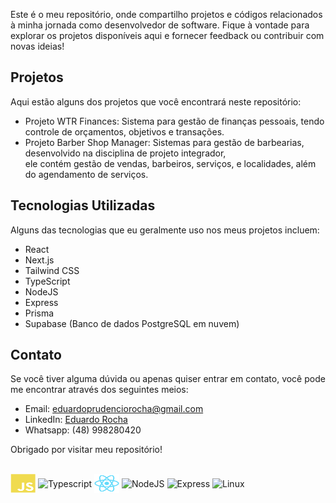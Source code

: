 Este é o meu repositório, onde compartilho projetos e códigos relacionados à minha jornada como desenvolvedor de software. Fique à vontade para explorar os projetos disponíveis aqui e fornecer feedback ou contribuir com novas ideias!

## Projetos
Aqui estão alguns dos projetos que você encontrará neste repositório:

- Projeto WTR Finances: 
  Sistema para gestão de finanças pessoais, tendo controle de orçamentos, objetivos e transações.
- Projeto Barber Shop Manager:
  Sistemas para gestão de barbearias, desenvolvido na disciplina de projeto integrador,\
  ele contém gestão de vendas, barbeiros, serviços, e localidades, além do agendamento de serviços.

## Tecnologias Utilizadas
Alguns das tecnologias que eu geralmente uso nos meus projetos incluem:

- React
- Next.js
- Tailwind CSS
- TypeScript
- NodeJS
- Express
- Prisma
- Supabase (Banco de dados PostgreSQL em nuvem)

## Contato
Se você tiver alguma dúvida ou apenas quiser entrar em contato, você pode me encontrar através dos seguintes meios:

- Email: eduardoprudenciorocha@gmail.com
- LinkedIn: [Eduardo Rocha](https://www.linkedin.com/in/eduardo-rocha101/)
- Whatsapp: (48) 998280420
  
Obrigado por visitar meu repositório!


<div style="display: inline_block"><br>
  <img align="center" alt="Js" height="30" width="40" src="https://raw.githubusercontent.com/devicons/devicon/master/icons/javascript/javascript-plain.svg">
  <img align="center" alt="Typescript" height="30" width="40" src="https://cdn.jsdelivr.net/gh/devicons/devicon/icons/typescript/typescript-original.svg" /> 
  <img align="center" alt="React" height="30" width="40" src="https://raw.githubusercontent.com/devicons/devicon/master/icons/react/react-original.svg">
  <img align="center" alt="NodeJS" height="30" width="40" src="https://cdn.jsdelivr.net/gh/devicons/devicon/icons/nodejs/nodejs-original.svg" />
  <img align="center" alt="Express" height="30" width="40" src="https://cdn.jsdelivr.net/gh/devicons/devicon/icons/express/express-original.svg" />
  <img align="center" alt="Linux" height="30" width="40" src="https://cdn.jsdelivr.net/gh/devicons/devicon/icons/linux/linux-original.svg" />       
</div>
 
 
